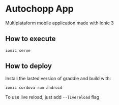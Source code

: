 # Autochopp App

Multiplataform mobile application made with Ionic 3

## How to execute

```
ionic serve
```

## How to deploy

Install the lasted version of graddle and build with:

```
ionic cordova run android
```

To use live reload, just add `--livereload` flag
